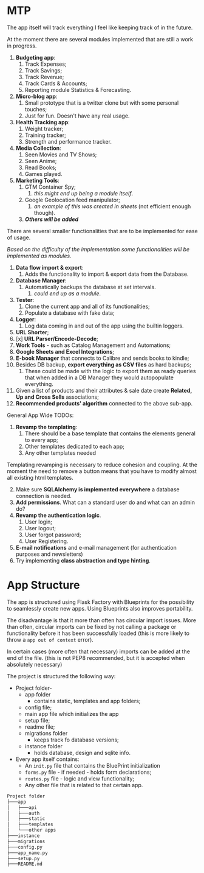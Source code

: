 # MTP

The app itself will track everything I feel like keeping track of in the future.

At the moment there are several modules implemented that are still a work in progress.
1. **Budgeting app**:
   1. Track Expenses;
   2. Track Savings;
   3. Track Revenue;
   4. Track Cards & Accounts;
   5. Reporting module Statistics & Forecasting.
2. **Micro-blog app**:
   1. Small prototype that is a twitter clone but with some personal touches;
   2. Just for fun. Doesn't have any real usage.
3. **Health Tracking app**:
   1. Weight tracker;
   2. Training tracker;
   3. Strength and performance tracker.
4. **Media Collection**:
   1. Seen Movies and TV Shows;
   2. Seen Anime;
   3. Read Books;
   4. Games played.
5. **Marketing Tools**:
   1. GTM Container Spy;
      1. _this might end up being a module itself_.
   2. Google Geolocation feed manipulator;
      1. _an example of this was created in sheets_ (not efficient enough though).
   3. ***Others will be added***

There are several smaller functionalities that are to be implemented for ease of usage.

_Based on the difficulty of the implementation some functionalities will be implemented as modules._
1. **Data flow import & export**:
   1. Adds the functionality to import & export data from the Database.
2. **Database Manager**:
   1. Automatically backups the database at set intervals.
      1. _could end up as a module_.
3. **Tester**:
   1. Clone the current app and all of its functionalities;
   2. Populate a database with fake data;
4. **Logger**:
   1. Log data coming in and out of the app using the builtin loggers.
5. **URL Shorter**;
6. [x] **URL Parser/Encode-Decode**;
7. **Work Tools** - such as Catalog Management and Automations;
8. **Google Sheets and Excel Integrations**;
9. **E-book Manager** that connects to Calibre and sends books to kindle;
10. Besides DB backup, **export everything as CSV files** as hard backups;
    1. These could be made with the logic to export them as ready queries that when added in a DB Manager they would autopopulate everything.
11. Given a list of products and their attributes & sale date create **Related, Up and Cross Sells** associations;
12. **Recommended products' algorithm** connected to the above sub-app.

General App Wide TODOs:
1. **Revamp the templating**:
   1. There should be a base template that contains the elements general to every app;
   2. Other templates dedicated to each app;
   3. Any other templates needed

Templating revamping is necessary to reduce cohesion and coupling. At the moment
the need to remove a button means that you have to modify almost all existing html templates.

2. Make sure **SQLAlchemy is implemented everywhere** a database connection is needed.
3. **Add permissions**. What can a standard user do and what can an admin do?
4. **Revamp the authentication logic**.
   1. User login;
   2. User logout;
   3. User forgot password;
   4. User Registering.
5. **E-mail notifications** and e-mail management (for authentication purposes and newsletters)
6. Try implementing **class abstraction and type hinting**.


# App Structure

The app is structured using Flask Factory with Blueprints for the possibility to seamlessly create new apps.
Using Blueprints also improves portability. 

The disadvantage is that it more than often has circular import issues.
More than often, circular imports can be fixed by not calling a package or functionality before it has been successfully loaded
(this is more likely to throw a `app out of context` error).

In certain cases (more often that necessary) imports can be added at the end of the file.
(this is not PEP8 recommended, but it is accepted when absolutely necessary)

The project is structured the following way:
* Project folder-
  * app folder
    * contains static, templates and app folders;
  * config file;
  * main app file which initializes the app
  * setup file;
  * readme file;
  * migrations folder
    * keeps track fo database versions;
  * instance folder
    * holds database, design and sqlite info.
* Every app itself contains:
  * An `init.py` file that contains the BluePrint initialization
  * `forms.py` file - if needed - holds form declarations;
  * `routes.py` file - logic and view functionality;
  * Any other file that is related to that certain app.
  
```bash
Project folder
├───app
│   ├───api
│   ├───auth
│   ├───static
│   ├───templates
│   └───other apps
├───instance
├───migrations
├───config.py
├───app_name.py
├───setup.py
├───README.md
```
